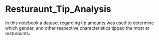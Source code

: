 # Resturaunt_Tip_Analysis

In this notebook a dataset regarding tip amounts was used to determine which gender, and other respective characteristics tipped the most at resturaunts.
